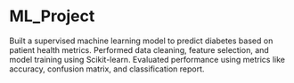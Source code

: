 # ML_Project
Built a supervised machine learning model to predict diabetes based on patient health metrics. Performed data cleaning, feature selection, and model training using Scikit-learn. Evaluated performance using metrics like accuracy, confusion matrix, and classification report.
